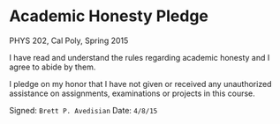 # Academic Honesty Pledge

PHYS 202, Cal Poly, Spring 2015

I have read and understand the rules regarding academic honesty and I agree to abide by them.

I pledge on my honor that I have not given or received any unauthorized assistance on
assignments, examinations or projects in this course.

Signed: `Brett P. Avedisian`
Date: `4/8/15`
